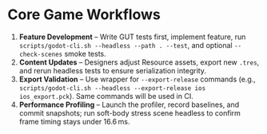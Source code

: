 # Core Game Workflows
1. **Feature Development** – Write GUT tests first, implement feature, run `scripts/godot-cli.sh --headless --path . --test`, and optional `--check-scenes` smoke tests.
2. **Content Updates** – Designers adjust Resource assets, export new `.tres`, and rerun headless tests to ensure serialization integrity.
3. **Export Validation** – Use wrapper for `--export-release` commands (e.g., `scripts/godot-cli.sh --headless --export-release ios ios_export.pck`). Same commands will be used in CI.
4. **Performance Profiling** – Launch the profiler, record baselines, and commit snapshots; run soft-body stress scene headless to confirm frame timing stays under 16.6 ms.
